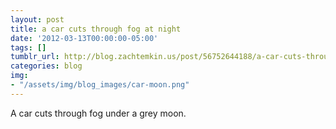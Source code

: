 ```yaml
---
layout: post
title: a car cuts through fog at night
date: '2012-03-13T00:00:00-05:00'
tags: []
tumblr_url: http://blog.zachtemkin.us/post/56752644188/a-car-cuts-through-fog-under-a-grey-moon
categories: blog
img:
- "/assets/img/blog_images/car-moon.png" 
---
```

A car cuts through fog under a grey moon.
